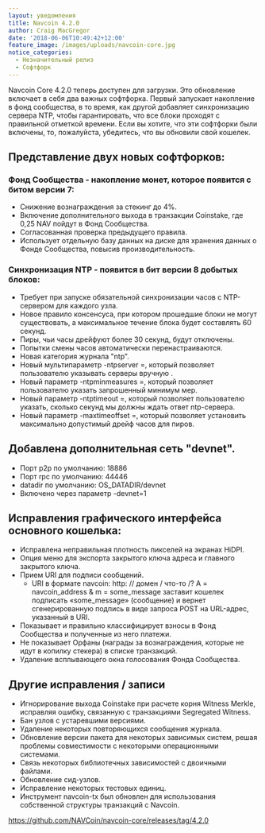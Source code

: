 ```yaml
---
layout: уведомления
title: Navcoin 4.2.0
author: Craig MacGregor
date: '2018-06-06T10:49:42+12:00'
feature_image: /images/uploads/navcoin-core.jpg
notice_categories:
  - Незначительный релиз
  - Софтфорк
---
```

Navcoin Core 4.2.0 теперь доступен для загрузки. Это обновление включает в себя два важных софтфорка. Первый запускает накопление в фонд сообщества, в то время, как другой добавляет синхронизацию сервера NTP, чтобы гарантировать, что все блоки проходят с правильной отметкой времени. Если вы хотите, что эти софтфорки были включены, то, пожалуйста, убедитесь, что вы обновили свой кошелек.
<!--more-->
## Представление двух новых софтфорков:

### Фонд Сообщества - накопление монет, которое появится с битом версии 7:

* Снижение вознаграждения за стекинг до 4%.
* Включение дополнительного выхода в транзакции Coinstake, где 0,25 NAV пойдут в Фонд Сообщества.
* Согласованная проверка предыдущего правила.
* Использует отдельную базу данных на диске для хранения данных о Фонде Сообщества, повысив производительность.

### Синхронизация NTP - появится в бит версии 8 добытых блоков:

* Требует при запуске обязательной синхронизации часов с NTP-сервером для каждого узла.
* Новое правило консенсуса, при котором прошедшие блоки не могут существовать, а максимальное течение блока будет составлять 60 секунд.
* Пиры, чьи часы дрейфуют более 30 секунд, будут отключены.
* Попытки смены часов автоматически перенастраиваются.
* Новая категория журнала "ntp".
* Новый мультипараметр -ntpserver =, который позволяет пользователю указывать серверы вручную .
* Новый параметр -ntpminmeasures =, который позволяет пользователю указать запрошенный минимум мер.
* Новый параметр -ntptimeout =, который позволяет пользователю указать, сколько секунд мы должны ждать ответ ntp-сервера.
* Новый параметр -maxtimeoffset =, который позволяет установить максимально допустимый дрейф часов для пиров.

## Добавлена дополнительная сеть "devnet".

* Порт p2p по умолчанию: 18886
* Порт rpc по умолчанию: 44446
* datadir по умолчанию: OS_DATADIR/devnet
* Включено через параметр -devnet=1

## Исправления графического интерфейса основного кошелька:

* Исправлена неправильная плотность пикселей на экранах HiDPI.
* Опция меню для экспорта закрытого ключа адреса и главного закрытого ключа.
* Прием URI для подписи сообщений.
  * URI в формате navcoin: http: // домен / что-то /? A = navcoin_address & m = some_message заставит кошелек подписать «some_message» (сообщение) и вернет сгенерированную подпись в виде запроса POST на URL-адрес, указанный в URI.
* Показывает и правильно классифицирует взносы в Фонд Сообщества и полученные из него платежи.
* Не показывает Орфаны (награды за вознаграждения, которые не идут в копилку стекера) в списке транзакций.
* Удаление всплывающего окна голосования Фонда Сообщества.

## Другие исправления / записи

* Игнорирование выхода Coinstake при расчете корня Witness Merkle, исправляя ошибку, связанную с транзакциями Segregated Witness.
* Бан узлов с устаревшими версиями.
* Удаление некоторых повторяющихся сообщения журнала.
* Обновление версии пакета для некоторых зависимых систем, решая проблемы совместимости с некоторыми операционными системами.
* Связь некоторых библиотечных зависимостей с двоичными файлами.
* Обновление сид-узлов.
* Исправление некоторых тестовых единиц.
* Инструмент navcoin-tx был обновлен для использования собственной структуры транзакций с Navcoin.

<https://github.com/NAVCoin/navcoin-core/releases/tag/4.2.0>
